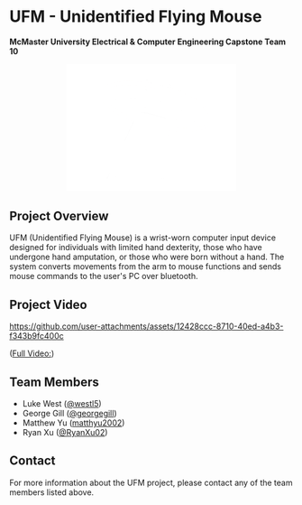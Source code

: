 # UFM - Unidentified Flying Mouse
**McMaster University Electrical & Computer Engineering Capstone Team 10**

<p align="center">
  <img src="/docs/ufm_logo/ufm-logo-wht.png" alt="UFM Logo" width="300"/>
</p>

## Project Overview
UFM (Unidentified Flying Mouse) is a wrist-worn computer input device designed for individuals with limited hand dexterity, those who have undergone hand amputation, or those who were born without a hand. The system converts movements from the arm to mouse functions and sends mouse commands to the user's PC over bluetooth. 

## Project Video
https://github.com/user-attachments/assets/12428ccc-8710-40ed-a4b3-f343b9fc400c

([Full Video:](https://www.macvideo.ca/media/UFM+-+ECE/1_7h))

## Team Members
- Luke West ([@westl5](https://github.com/westl5))
- George Gill ([@georgegill](https://github.com/georgegill))
- Matthew Yu ([matthyu2002](https://github.com/matthyu2002))
- Ryan Xu ([@RyanXu02](https://github.com/RyanXu02))
  
## Contact
For more information about the UFM project, please contact any of the team members listed above.
